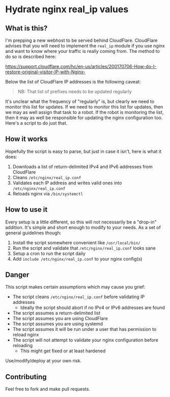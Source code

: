 # Hydrate nginx real\_ip values

## What is this?

I'm prepping a new webhost to be served behind CloudFlare. CloudFlare advises that you will need to implement the `real_ip` module if you use nginx and want to know where your traffic is really coming from. The method to do so is described here:

https://support.cloudflare.com/hc/en-us/articles/200170706-How-do-I-restore-original-visitor-IP-with-Nginx-

Below the list of CloudFlare IP addresses is the following caveat:

> NB: That list of prefixes needs to be updated regularly

It's unclear what the frequency of "regularly" is, but clearly we need to monitor this list for updates. If we need to monitor this list for updates, then we may as well assign that task to a robot. If the robot is monitoring the list, then it may as well be responsible for updating the nginx configuration too. Here's a script to do just that.

## How it works

Hopefully the script is easy to parse, but just in case it isn't, here is what it does:

1. Downloads a list of return-delimited IPv4 and IPv6 addresses from CloudFlare
1. Cleans `/etc/nginx/real_ip.conf`
1. Validates each IP address and writes valid ones into `/etc/nginx/real_ip.conf`
1. Reloads nginx via `/bin/systemctl`

## How to use it

Every setup is a little different, so this will not necessarily be a "drop-in" addition. It's simple and short enough to modify to your needs. As a set of general guidelines though:

1. Install the script somewhere convenient like `/usr/local/bin/`
1. Run the script and validate that `/etc/nginx/real_ip.conf` looks sane
1. Setup a cron to run the script daily
1. Add `include /etc/nginx/real_ip.conf` to your nginx config(s)



## Danger

This script makes certain assumptions which may cause you grief:

- The script cleans `/etc/nginx/real_ip.conf` before validating IP addresses
  - Ideally the script should abort if no IPv4 or IPv6 addresses are found
- The script assumes a return-delimited list
- The script assumes you are using CloudFlare
- The script assumes you are using systemd
- The script assumes it will be run under a user that has permission to reload nginx
- The script will not attempt to validate your nginx configuration before reloading
  - This might get fixed or at least hardened

Use/modify/deploy at your own risk.

## Contributing

Feel free to fork and make pull requests.
